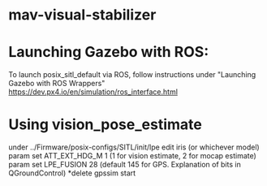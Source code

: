 # mav-visual-stabilizer

# Launching Gazebo with ROS:
To launch posix_sitl_default via ROS, follow instructions under "Launching Gazebo with ROS Wrappers"
https://dev.px4.io/en/simulation/ros_interface.html

# Using vision_pose_estimate
under ../Firmware/posix-configs/SITL/init/lpe
  edit iris (or whichever model)
   param set ATT_EXT_HDG_M 1 (1 for vision estimate, 2 for mocap estimate)
   param set LPE_FUSION 28 (default 145 for GPS. Explanation of bits in QGroundControl)
*delete gpssim start
